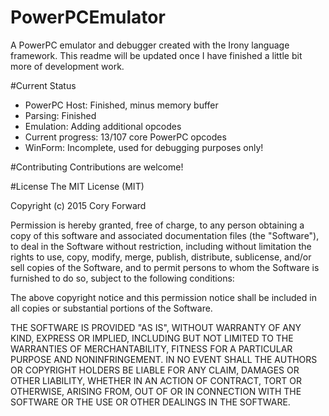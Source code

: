 # PowerPCEmulator
A PowerPC emulator and debugger created with the Irony language framework.
This readme will be updated once I have finished a little bit more of development work.

#Current Status
 - PowerPC Host: Finished, minus memory buffer
 - Parsing: Finished
 - Emulation: Adding additional opcodes
 - Current progress: 13/107 core PowerPC opcodes
 - WinForm: Incomplete, used for debugging purposes only!

#Contributing
Contributions are welcome!

#License
The MIT License (MIT)

Copyright (c) 2015 Cory Forward

Permission is hereby granted, free of charge, to any person obtaining a copy
of this software and associated documentation files (the "Software"), to deal
in the Software without restriction, including without limitation the rights
to use, copy, modify, merge, publish, distribute, sublicense, and/or sell
copies of the Software, and to permit persons to whom the Software is
furnished to do so, subject to the following conditions:

The above copyright notice and this permission notice shall be included in all
copies or substantial portions of the Software.

THE SOFTWARE IS PROVIDED "AS IS", WITHOUT WARRANTY OF ANY KIND, EXPRESS OR
IMPLIED, INCLUDING BUT NOT LIMITED TO THE WARRANTIES OF MERCHANTABILITY,
FITNESS FOR A PARTICULAR PURPOSE AND NONINFRINGEMENT. IN NO EVENT SHALL THE
AUTHORS OR COPYRIGHT HOLDERS BE LIABLE FOR ANY CLAIM, DAMAGES OR OTHER
LIABILITY, WHETHER IN AN ACTION OF CONTRACT, TORT OR OTHERWISE, ARISING FROM,
OUT OF OR IN CONNECTION WITH THE SOFTWARE OR THE USE OR OTHER DEALINGS IN THE
SOFTWARE.
